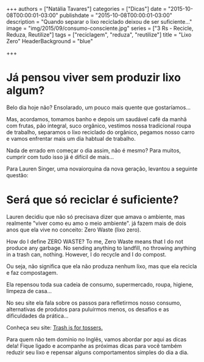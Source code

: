 +++
authors = ["Natália Tavares"]
categories = ["Dicas"]
date = "2015-10-08T00:00:01-03:00"
publishdate = "2015-10-08T00:00:01-03:00"
description = "Quando separar o lixo reciclado deixou de ser suficiente..."
image = "img/2015/09/consumo-consciente.jpg"
series = ["3 Rs - Recicle, Reduza, Reutilize"]
tags = ["reciclagem", "reduza", "reutilize"]
title = "Lixo Zero"
HeaderBackground = "blue"

+++


# Já pensou viver sem produzir lixo algum?

Belo dia hoje não? Ensolarado, um pouco mais quente que gostaríamos...

Mas, acordamos, tomamos banho e depois um saudável café da manhã com frutas, pão integral, suco orgânico, vestimos nossa tradicional roupa de trabalho, separamos o lixo reciclado do orgânico, pegamos nosso carro e vamos enfrentar mais um dia habtual de trabalho.

Nada de errado em começar o dia assim, não é mesmo? Para muitos, cumprir com tudo isso já é difícil de mais...

Para Lauren Singer, uma novaiorquina da nova geração, levantou a seguinte questão:

# Será que só reciclar é suficiente?

Lauren decidiu que não só precisava dizer que amava o ambiente, mas realmente "viver como eu amo o meio ambiente". já fazem mais de dois anos que ela vive no conceito: Zero Waste (lixo zero).

How do I define ZERO WASTE? To me, Zero Waste means that I do not produce any garbage. No sending anything to landfill, no throwing anything in a trash can, nothing. However, I do recycle and I do compost.

Ou seja, não significa que ela não produza nenhum lixo, mas que ela recicla e faz compostagem.

Ela repensou toda sua cadeia de consumo, supermercado, roupa, higiene, limpeza de casa...

No seu site ela fala sobre os passos para refletirmos nosso consumo, alternativas de produtos para puluírmos menos, os desafios e as dificuldades da prática...

Conheça seu site: [Trash is for tossers.][311634d9]

  [311634d9]: http://www.trashisfortossers.com/ "Trash is for tossers."

Para quem não tem domínio no Inglês, vamos abordar por aqui as dicas dela! Fique ligado e acompanhe as próximas dicas para você também reduzir seu lixo e repensar alguns comportamentos simples do dia a dia.
